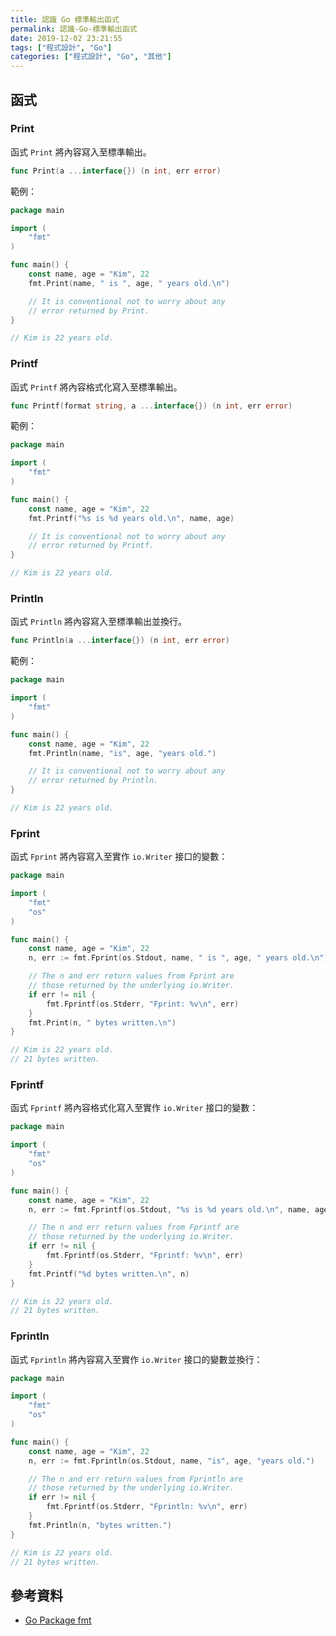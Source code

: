 ```yaml
---
title: 認識 Go 標準輸出函式
permalink: 認識-Go-標準輸出函式
date: 2019-12-02 23:21:55
tags: ["程式設計", "Go"]
categories: ["程式設計", "Go", "其他"]
---
```


## 函式

### Print

函式 `Print` 將內容寫入至標準輸出。

```GO
func Print(a ...interface{}) (n int, err error)
```

範例：

```GO
package main

import (
	"fmt"
)

func main() {
	const name, age = "Kim", 22
	fmt.Print(name, " is ", age, " years old.\n")

	// It is conventional not to worry about any
	// error returned by Print.
}

// Kim is 22 years old.
```

### Printf

函式 `Printf` 將內容格式化寫入至標準輸出。

```GO
func Printf(format string, a ...interface{}) (n int, err error)
```

範例：

```GO
package main

import (
	"fmt"
)

func main() {
	const name, age = "Kim", 22
	fmt.Printf("%s is %d years old.\n", name, age)

	// It is conventional not to worry about any
	// error returned by Printf.
}

// Kim is 22 years old.
```

### Println

函式 `Println` 將內容寫入至標準輸出並換行。

```GO
func Println(a ...interface{}) (n int, err error)
```

範例：

```GO
package main

import (
	"fmt"
)

func main() {
	const name, age = "Kim", 22
	fmt.Println(name, "is", age, "years old.")

	// It is conventional not to worry about any
	// error returned by Println.
}

// Kim is 22 years old.
```

### Fprint

函式 `Fprint` 將內容寫入至實作 `io.Writer` 接口的變數：

```GO
package main

import (
	"fmt"
	"os"
)

func main() {
	const name, age = "Kim", 22
	n, err := fmt.Fprint(os.Stdout, name, " is ", age, " years old.\n")

	// The n and err return values from Fprint are
	// those returned by the underlying io.Writer.
	if err != nil {
		fmt.Fprintf(os.Stderr, "Fprint: %v\n", err)
	}
	fmt.Print(n, " bytes written.\n")
}

// Kim is 22 years old.
// 21 bytes written.
```

### Fprintf

函式 `Fprintf` 將內容格式化寫入至實作 `io.Writer` 接口的變數：

```GO
package main

import (
	"fmt"
	"os"
)

func main() {
	const name, age = "Kim", 22
	n, err := fmt.Fprintf(os.Stdout, "%s is %d years old.\n", name, age)

	// The n and err return values from Fprintf are
	// those returned by the underlying io.Writer.
	if err != nil {
		fmt.Fprintf(os.Stderr, "Fprintf: %v\n", err)
	}
	fmt.Printf("%d bytes written.\n", n)
}

// Kim is 22 years old.
// 21 bytes written.
```

### Fprintln

函式 `Fprintln` 將內容寫入至實作 `io.Writer` 接口的變數並換行：

```GO
package main

import (
	"fmt"
	"os"
)

func main() {
	const name, age = "Kim", 22
	n, err := fmt.Fprintln(os.Stdout, name, "is", age, "years old.")

	// The n and err return values from Fprintln are
	// those returned by the underlying io.Writer.
	if err != nil {
		fmt.Fprintf(os.Stderr, "Fprintln: %v\n", err)
	}
	fmt.Println(n, "bytes written.")
}

// Kim is 22 years old.
// 21 bytes written.
```

## 參考資料

- [Go Package fmt](https://golang.google.cn/pkg/fmt/#Print)
